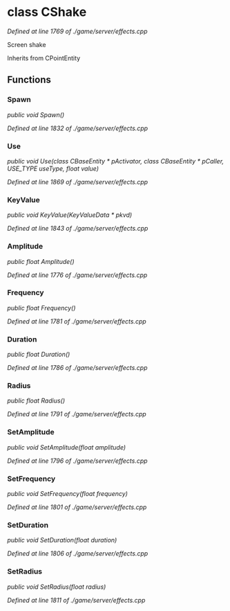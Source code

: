 # class CShake

*Defined at line 1769 of ./game/server/effects.cpp*

 Screen shake



Inherits from CPointEntity



## Functions

### Spawn

*public void Spawn()*

*Defined at line 1832 of ./game/server/effects.cpp*

### Use

*public void Use(class CBaseEntity * pActivator, class CBaseEntity * pCaller, USE_TYPE useType, float value)*

*Defined at line 1869 of ./game/server/effects.cpp*

### KeyValue

*public void KeyValue(KeyValueData * pkvd)*

*Defined at line 1843 of ./game/server/effects.cpp*

### Amplitude

*public float Amplitude()*

*Defined at line 1776 of ./game/server/effects.cpp*

### Frequency

*public float Frequency()*

*Defined at line 1781 of ./game/server/effects.cpp*

### Duration

*public float Duration()*

*Defined at line 1786 of ./game/server/effects.cpp*

### Radius

*public float Radius()*

*Defined at line 1791 of ./game/server/effects.cpp*

### SetAmplitude

*public void SetAmplitude(float amplitude)*

*Defined at line 1796 of ./game/server/effects.cpp*

### SetFrequency

*public void SetFrequency(float frequency)*

*Defined at line 1801 of ./game/server/effects.cpp*

### SetDuration

*public void SetDuration(float duration)*

*Defined at line 1806 of ./game/server/effects.cpp*

### SetRadius

*public void SetRadius(float radius)*

*Defined at line 1811 of ./game/server/effects.cpp*



